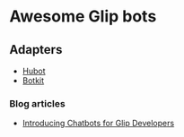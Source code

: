 # Awesome Glip bots


## Adapters

- [Hubot](https://github.com/tylerlong/hubot-glip)
- [Botkit](https://github.com/pkvenu/botkit-glip-starter-app)


### Blog articles

- [Introducing Chatbots for Glip Developers](https://medium.com/ringcentral-developers/introducing-chatbots-for-glip-developers-ea55f2c3c347)
